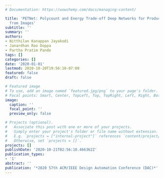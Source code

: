 ```yaml
---
# Documentation: https://wowchemy.com/docs/managing-content/

title: 'PETNet: Polycount and Energy Trade-off Deep Networks for Producing 3D Objects
  from Images'
subtitle: ''
summary: ''
authors:
- Nitthilan Kanappan Jayakodi
- Janardhan Rao Doppa
- Partha Pratim Pande
tags: []
categories: []
date: '2020-01-01'
lastmod: 2020-10-20T19:56:10-07:00
featured: false
draft: false

# Featured image
# To use, add an image named `featured.jpg/png` to your page's folder.
# Focal points: Smart, Center, TopLeft, Top, TopRight, Left, Right, BottomLeft, Bottom, BottomRight.
image:
  caption: ''
  focal_point: ''
  preview_only: false

# Projects (optional).
#   Associate this post with one or more of your projects.
#   Simply enter your project's folder or file name without extension.
#   E.g. `projects = ["internal-project"]` references `content/project/deep-learning/index.md`.
#   Otherwise, set `projects = []`.
projects: []
publishDate: '2020-10-21T02:56:10.466362Z'
publication_types:
- '1'
abstract: ''
publication: '*2020 57th ACM/IEEE Design Automation Conference (DAC)*'
---
```

